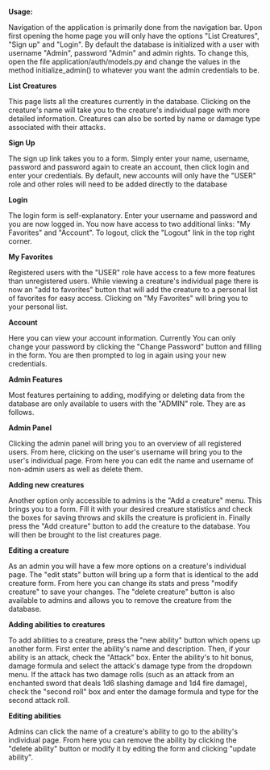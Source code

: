 **Usage:**

Navigation of the application is primarily done from the navigation bar. Upon first opening the home page you will only have the options "List Creatures", "Sign up" and "Login". By default the database is initialized with a user with username "Admin", password "Admin" and admin rights. To change this, open the file application/auth/models.py and change the values in the method initialize_admin() to whatever you want the admin credentials to be.

**List Creatures**

This page lists all the creatures currently in the database. Clicking on the creature's name will take you to the creature's individual page with more detailed information. Creatures can also be sorted by name or damage type associated with their attacks.

**Sign Up**

The sign up link takes you to a form. Simply enter your name, username, password and password again to  create an account, then click login and enter your credentials. By default, new accounts will only have the "USER" role and other roles will need to be added directly to the database

**Login**

The login form is self-explanatory. Enter your username and password and you are now logged in. You now have access to two additional links: "My Favorites" and "Account". To logout, click the "Logout" link in the top right corner.

**My Favorites**

Registered users with the "USER" role have access to a few more features than unregistered users. While viewing a creature's individual page there is now an "add to favorites" button that will add the creature to a personal list of favorites for easy access. Clicking on "My Favorites" will bring you to your personal list.

**Account**

Here you can view your account information. Currently You can only change your password by clicking the "Change Password" button and filling in the form. You are then prompted to log in again using your new credentials.

**Admin Features**

Most features pertaining to adding, modifying or deleting data from the database are only available to users with the "ADMIN" role. They are as follows.

**Admin Panel**

Clicking the admin panel will bring you to an overview of all registered users. From here, clicking on the user's username will bring you to the user's individual page. From here you can edit the name and username of non-admin users as well as delete them.

**Adding new creatures**

Another option only accessible to admins is the "Add a creature" menu. This brings you to a form. Fill it with your desired creature statistics and check the boxes for saving throws and skills the creature is proficient in. Finally press the "Add creature" button to add the creature to the database. You will then be brought to the list creatures page.

**Editing a creature**

As an admin you will have a few more options on a creature's individual page. The "edit stats" button will bring up a form that is identical to the add creature form. From here you can change its stats and press "modify creature" to save your changes. The "delete creature" button is also available to admins and allows you to remove the creature from the database.

**Adding abilities to creatures**

To add abilities to a creature, press the "new ability" button which opens up another form. First enter the ability's name and description. Then, if your ability is an attack, check the "Attack" box. Enter the ability's to hit bonus, damage formula and select the attack's damage type from the dropdown menu. If the attack has two damage rolls (such as an attack from an enchanted sword that deals 1d6 slashing damage and 1d4 fire damage), check the "second roll" box and enter the damage formula and type for the second attack roll.

**Editing abilities**

Admins can click the name of a creature's ability to go to the ability's individual page. From here you can remove the ability by clicking the "delete ability" button or modify it by editing the form and clicking "update ability". 